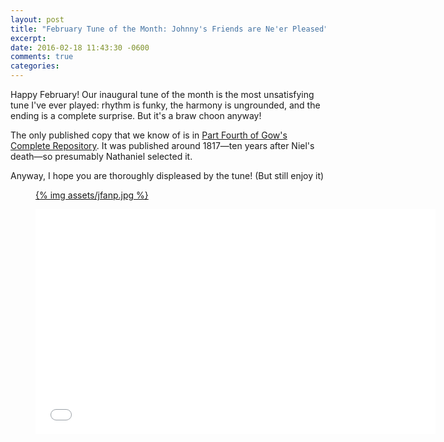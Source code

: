```yaml
---
layout: post
title: "February Tune of the Month: Johnny's Friends are Ne'er Pleased"
excerpt:
date: 2016-02-18 11:43:30 -0600
comments: true
categories:
---
```

Happy February! Our inaugural tune of the month is the most unsatisfying tune I've ever played: rhythm is funky, the harmony is ungrounded, and the ending is a complete surprise. But it's a braw choon anyway!

The only published copy that we know of is in [Part Fourth of Gow's Complete Repository](http://hms.scot/fiddle/source/102/). It was published around 1817—ten years after Niel's death—so presumably Nathaniel selected it.

Anyway, I hope you are thoroughly displeased by the tune! (But still enjoy it)

<figure>
  <a href="assets/jfanp.jpg">
    {% img assets/jfanp.jpg  %}
  </a>
</figure>

<div class="video-player">
  <figure>
    <iframe width="640" height="360" src="//www.youtube.com/embed/MLv6K-RmfuU" frameborder="0" allowfullscreen></iframe>
  </figure>
</div>
